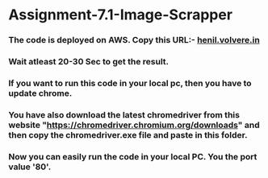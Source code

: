 # Assignment-7.1-Image-Scrapper

 ### The code is deployed on AWS. Copy this URL:- [henil.volvere.in](http://henil.volvere.in/)
 ### Wait atleast 20-30 Sec to get the result.
 ### If you want to run this code in your local pc, then you have to update chrome.
 ### You have also download the latest chromedriver from this website "https://chromedriver.chromium.org/downloads" and then copy the chromedriver.exe file and paste in this folder.
 ### Now you can easily run the code in your local PC. You the port value '80'.
